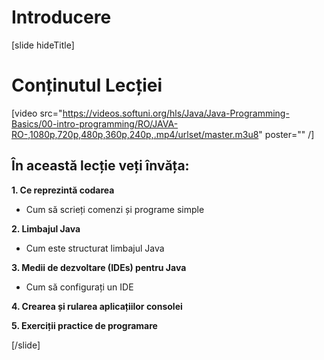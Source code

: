 
# Introducere
[slide hideTitle]

# Conținutul Lecției

[video src="https://videos.softuni.org/hls/Java/Java-Programming-Basics/00-intro-programming/RO/JAVA-RO-,1080p,720p,480p,360p,240p,.mp4/urlset/master.m3u8" poster="" /]

## În această lecție veți învăța:

**1. Ce reprezintă codarea**

- Cum să scrieți comenzi și programe simple 

**2.  Limbajul Java**

- Cum este structurat limbajul Java

**3. Medii de dezvoltare (IDEs) pentru Java**

- Cum să configurați un IDE 

**4. Crearea și rularea aplicațiilor consolei**


**5. Exerciții practice de programare**




[/slide]

